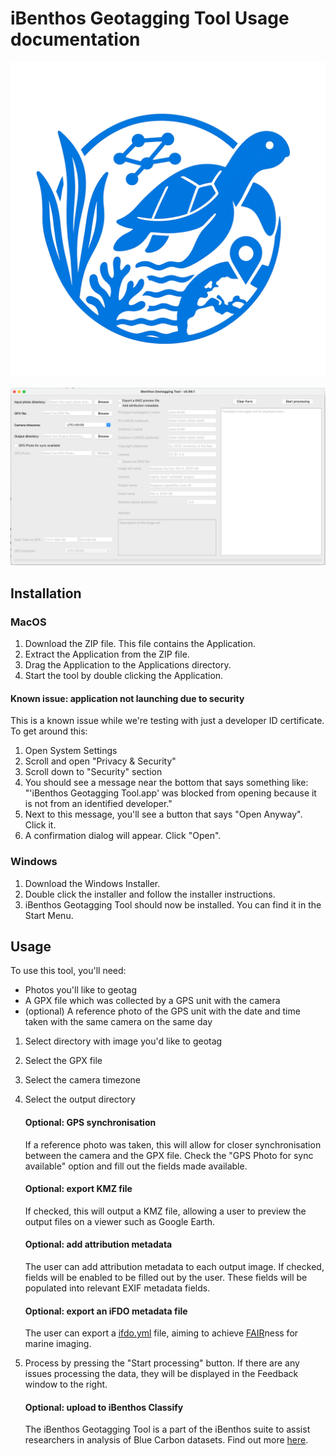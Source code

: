 # iBenthos Geotagging Tool Usage documentation

![iBenthos Logo](img/logo.png)


![Main GUI](img/mainui.png)

## Installation

### MacOS

1. Download the ZIP file. This file contains the Application.
2. Extract the Application from the ZIP file.
3. Drag the Application to the Applications directory.
4. Start the tool by double clicking the Application.

#### Known issue: application not launching due to security

This is a known issue while we're testing with just a developer ID certificate.
To get around this:

1. Open System Settings
2. Scroll and open "Privacy & Security"
3. Scroll down to "Security" section
4. You should see a message near the bottom that says something like: "'iBenthos Geotagging Tool.app' was blocked from opening because it is not from an identified developer."
5. Next to this message, you'll see a button that says "Open Anyway". Click it.
6. A confirmation dialog will appear. Click "Open".

### Windows

1. Download the Windows Installer.
2. Double click the installer and follow the installer instructions.
3. iBenthos Geotagging Tool should now be installed. You can find it in the Start Menu.

## Usage

To use this tool, you'll need:
- Photos you'll like to geotag
- A GPX file which was collected by a GPS unit with the camera
- (optional) A reference photo of the GPS unit with the date and time taken with the same camera on the same day

1. Select directory with image you'd like to geotag
2. Select the GPX file
3. Select the camera timezone
4. Select the output directory
    #### Optional: GPS synchronisation

    If a reference photo was taken, this will allow for closer synchronisation between the camera and the GPX file. Check the "GPS Photo for sync available" option and fill out the fields made available.

    #### Optional: export KMZ file

    If checked, this will output a KMZ file, allowing a user to preview the output files on a viewer such as Google Earth.

    #### Optional: add attribution metadata

    The user can add attribution metadata to each output image. If checked, fields will be enabled to be filled out by the user. These fields will be populated into relevant EXIF metadata fields.

    #### Optional: export an iFDO metadata file

    The user can export a [ifdo.yml](https://www.marine-imaging.com/fair/ifdos/iFDO-overview/) file, aiming to achieve [FAIR](https://www.marine-imaging.com/fair/FAIR-marine-images/)ness for marine imaging.


5. Process by pressing the "Start processing" button. If there are any issues processing the data, they will be displayed in the Feedback window to the right.

    #### Optional: upload to iBenthos Classify

    The iBenthos Geotagging Tool is a part of the iBenthos suite to assist researchers in analysis of Blue Carbon datasets.
    Find out more [here](https://ibenthos.ai/).
